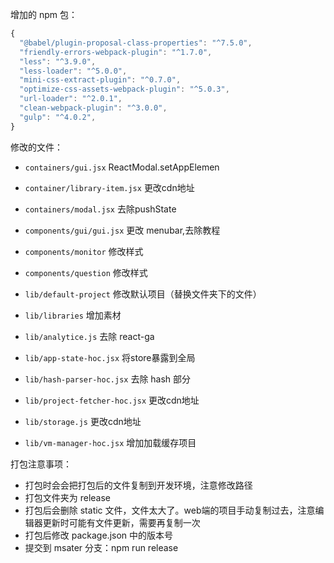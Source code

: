 增加的 npm 包：
```javascript
{
  "@babel/plugin-proposal-class-properties": "^7.5.0",
  "friendly-errors-webpack-plugin": "^1.7.0",
  "less": "^3.9.0",
  "less-loader": "^5.0.0",
  "mini-css-extract-plugin": "^0.7.0",
  "optimize-css-assets-webpack-plugin": "^5.0.3",
  "url-loader": "^2.0.1",
  "clean-webpack-plugin": "^3.0.0",
  "gulp": "^4.0.2",
}
```

修改的文件：

- `containers/gui.jsx` ReactModal.setAppElemen
- `container/library-item.jsx` 更改cdn地址
- `containers/modal.jsx` 去除pushState

- `components/gui/gui.jsx` 更改 menubar,去除教程
- `components/monitor` 修改样式
- `components/question` 修改样式

- `lib/default-project` 修改默认项目（替换文件夹下的文件）
- `lib/libraries` 增加素材
- `lib/analytice.js` 去除 react-ga
- `lib/app-state-hoc.jsx` 将store暴露到全局 
- `lib/hash-parser-hoc.jsx` 去除 hash 部分
- `lib/project-fetcher-hoc.jsx` 更改cdn地址
- `lib/storage.js` 更改cdn地址
- `lib/vm-manager-hoc.jsx` 增加加载缓存项目

打包注意事项：

- 打包时会会把打包后的文件复制到开发环境，注意修改路径
- 打包文件夹为 release
- 打包后会删除 static 文件，文件太大了。web端的项目手动复制过去，注意编辑器更新时可能有文件更新，需要再复制一次
- 打包后修改 package.json 中的版本号
- 提交到 msater 分支：npm run release